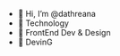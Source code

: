 - 👋 Hi, I’m @dathreana
- 👀 Technology
- 🌱 FrontEnd Dev & Design
- 💞️ DevinG

<!---
dathreana/dathreana is a ✨ special ✨ repository because its `README.md` (this file) appears on your GitHub profile.
You can click the Preview link to take a look at your changes.
--->
